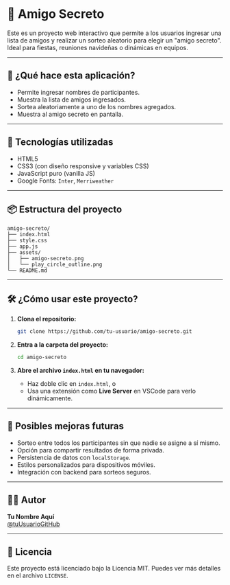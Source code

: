 # 🎁 Amigo Secreto

Este es un proyecto web interactivo que permite a los usuarios ingresar una lista de amigos y realizar un sorteo aleatorio para elegir un "amigo secreto". Ideal para fiestas, reuniones navideñas o dinámicas en equipos.

---

## 🧠 ¿Qué hace esta aplicación?

- Permite ingresar nombres de participantes.
- Muestra la lista de amigos ingresados.
- Sortea aleatoriamente a uno de los nombres agregados.
- Muestra al amigo secreto en pantalla.

---

## 🚀 Tecnologías utilizadas

- HTML5
- CSS3 (con diseño responsive y variables CSS)
- JavaScript puro (vanilla JS)
- Google Fonts: `Inter`, `Merriweather`

---

## 📦 Estructura del proyecto

```
amigo-secreto/
├── index.html
├── style.css
├── app.js
├── assets/
│   ├── amigo-secreto.png
│   └── play_circle_outline.png
└── README.md
```

---

## 🛠️ ¿Cómo usar este proyecto?

1. **Clona el repositorio:**
   ```bash
   git clone https://github.com/tu-usuario/amigo-secreto.git
   ```

2. **Entra a la carpeta del proyecto:**
   ```bash
   cd amigo-secreto
   ```

3. **Abre el archivo `index.html` en tu navegador:**
   - Haz doble clic en `index.html`, o
   - Usa una extensión como **Live Server** en VSCode para verlo dinámicamente.

---

## 🧩 Posibles mejoras futuras

- Sorteo entre todos los participantes sin que nadie se asigne a sí mismo.
- Opción para compartir resultados de forma privada.
- Persistencia de datos con `localStorage`.
- Estilos personalizados para dispositivos móviles.
- Integración con backend para sorteos seguros.

---

## 👨‍💻 Autor

**Tu Nombre Aquí**  
[@tuUsuarioGitHub](https://github.com/tuUsuarioGitHub)

---

## 📄 Licencia

Este proyecto está licenciado bajo la Licencia MIT. Puedes ver más detalles en el archivo `LICENSE`.
